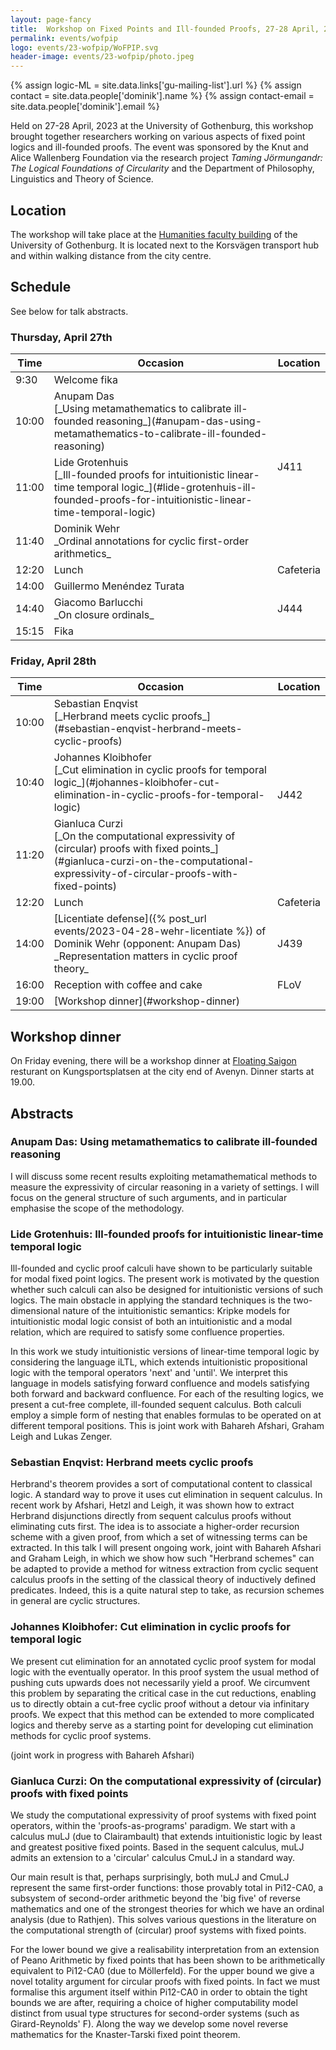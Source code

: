 ```yaml
---
layout: page-fancy
title:  Workshop on Fixed Points and Ill-founded Proofs, 27-28 April, 2023
permalink: events/wofpip
logo: events/23-wofpip/WoFPIP.svg
header-image: events/23-wofpip/photo.jpeg
---
```

{% assign logic-ML = site.data.links['gu-mailing-list'].url %}
{% assign contact = site.data.people['dominik'].name %}
{% assign contact-email = site.data.people['dominik'].email %}

<!-- Some dangerous hackery here -->
<!-- ![Logo](/assets/WoFPIP.svg){: height="66" style="float: left"} <br/> -->
Held on 27-28 April, 2023 at the University of Gothenburg, this workshop brought together researchers working on various aspects of fixed point logics and ill-founded proofs. The event was sponsored by the Knut and Alice Wallenberg Foundation via the research project _Taming Jörmungandr: The Logical Foundations of Circularity_ and the Department of Philosophy, Linguistics and Theory of Science.

## Location

The workshop will take place at the [Humanities faculty building](https://www.openstreetmap.org/?mlat=57.69438&mlon=11.98496#map=19/57.69438/11.98496) of the
University of Gothenburg. It is located next to the Korsvägen transport hub and
within walking distance from the city centre.

## Schedule

See below for talk abstracts.

### Thursday, April 27th

<table>
<colgroup>
<col width="10%" />
<col width="80%" />
<col width="10%" />
</colgroup>
<thead>
<tr class="header">
<th>Time</th>
<th>Occasion</th>
<th>Location</th>
</tr>
</thead>
<tbody>
<!--   Thursday morning   -->
<tr>
<td markdown="span">9:30</td>
<td markdown="span">Welcome fika</td>
<td rowspan="4">J411</td>
</tr>
<tr>
<td markdown="span">10:00</td>
<td markdown="span">Anupam Das <br/> [_Using metamathematics to calibrate ill-founded reasoning_](#anupam-das-using-metamathematics-to-calibrate-ill-founded-reasoning)</td>
</tr>
<tr>
<td markdown="span">11:00</td>
<td markdown="span">Lide Grotenhuis <br/> [_Ill-founded proofs for intuitionistic linear-time temporal logic_](#lide-grotenhuis-ill-founded-proofs-for-intuitionistic-linear-time-temporal-logic)</td>
</tr>
<tr>
<td markdown="span">11:40</td>
<td markdown="span">Dominik Wehr<br/>_Ordinal annotations for cyclic first-order arithmetics_</td>
</tr>

<tr>
<td markdown="span">12:20</td>
<td markdown="span">Lunch</td>
<td markdown="span">Cafeteria</td>
</tr>

<!--   Thursday afternoon   -->
<tr>
<td markdown="span">14:00</td>
<td markdown="span">Guillermo Menéndez Turata</td>
<td rowspan="3">J444</td>
</tr>
<tr>
<td markdown="span">14:40</td>
<td markdown="span">Giacomo Barlucchi<br/>_On closure ordinals_</td>
</tr>
<tr>
<td markdown="span">15:15</td>
<td markdown="span">Fika</td>
</tr>
</tbody>
</table>

### Friday, April 28th

<table>
<colgroup>
<col width="10%" />
<col width="80%" />
<col width="10%" />
</colgroup>
<thead>
<tr class="header">
<th>Time</th>
<th>Occasion</th>
<th>Location</th>
</tr>
</thead>
<tbody>
<!--   Friday morning   -->
<tr>
<td markdown="span">10:00</td>
<td markdown="span">Sebastian Enqvist<br/> [_Herbrand meets cyclic proofs_](#sebastian-enqvist-herbrand-meets-cyclic-proofs)
</td>
<td rowspan="3">J442</td>
</tr>
<tr>
<td markdown="span">10:40</td>
<td markdown="span">Johannes Kloibhofer<br/> [_Cut elimination in cyclic proofs for temporal logic_](#johannes-kloibhofer-cut-elimination-in-cyclic-proofs-for-temporal-logic)
  </td>
</tr>
<tr>
<td markdown="span">11:20</td>
<td markdown="span">Gianluca Curzi<br/>[_On the computational expressivity of (circular) proofs with fixed points_](#gianluca-curzi-on-the-computational-expressivity-of-circular-proofs-with-fixed-points)</td>
</tr>

<tr>
<td markdown="span">12:20</td>
<td markdown="span">Lunch</td>
<td markdown="span">Cafeteria</td>
</tr>

<tr>
<td markdown="span">14:00</td>
<td markdown="span">[Licentiate defense]({% post_url events/2023-04-28-wehr-licentiate %}) of Dominik Wehr (opponent: Anupam Das)<br/>_Representation matters in cyclic proof theory_</td>
<td markdown="span">J439</td>
</tr>

<tr>
<td markdown="span">16:00</td>
<td markdown="span">Reception with coffee and cake</td>
<td markdown="span">FLoV</td>
</tr>

<tr>
<td markdown="span">19:00</td>
<td markdown="span">[Workshop dinner](#workshop-dinner)</td>
<td markdown="span"></td>
</tr>

</tbody>
</table>

## Workshop dinner

On Friday evening, there will be a workshop dinner at [Floating Saigon](https://www.openstreetmap.org/#map=19/57.70339/11.96973) resturant on Kungsportsplatsen at the city end of Avenyn. Dinner starts at 19.00.

## Abstracts

### Anupam Das: Using metamathematics to calibrate ill-founded reasoning

I will discuss some recent results exploiting metamathematical methods to measure the expressivity of circular reasoning in a variety of settings. I will focus on the general structure of such arguments, and in particular emphasise the scope of the methodology. 

### Lide Grotenhuis: Ill-founded proofs for intuitionistic linear-time temporal logic

Ill-founded and cyclic proof calculi have shown to be particularly suitable for modal fixed point logics. The present work is motivated by the question whether such calculi can also be designed for intuitionistic versions of such logics. The main obstacle in applying the standard techniques is the two-dimensional nature of the intuitionistic semantics: Kripke models for intuitionistic modal logic consist of both an intuitionistic and a modal relation, which are required to satisfy some confluence properties. 

In this work we study intuitionistic versions of linear-time temporal logic by considering the language iLTL, which extends intuitionistic propositional logic with the temporal operators 'next' and 'until'. We interpret this language in models satisfying forward confluence and models satisfying both forward and backward confluence. For each of the resulting logics, we present a cut-free complete, ill-founded sequent calculus. Both calculi employ a simple form of nesting that enables formulas to be operated on at different temporal positions. This is joint work with Bahareh Afshari, Graham Leigh and Lukas Zenger. 

### Sebastian Enqvist: Herbrand meets cyclic proofs

Herbrand's theorem provides a sort of computational content to classical logic.
A standard way to prove it uses cut elimination in sequent calculus. In recent
work by Afshari, Hetzl and Leigh, it was shown how to extract Herbrand
disjunctions directly from sequent calculus proofs without eliminating cuts
first. The idea is to associate a higher-order recursion scheme with a given
proof, from which a set of witnessing terms can be extracted. In this talk I
will present ongoing work, joint with Bahareh Afshari and Graham Leigh, in which
we show how such "Herbrand schemes" can be adapted to provide a method for
witness extraction from cyclic sequent calculus proofs in the setting of the
classical theory of inductively defined predicates. Indeed, this is a quite
natural step to take, as recursion schemes in general are cyclic structures.

### Johannes Kloibhofer: Cut elimination in cyclic proofs for temporal logic

We present cut elimination for an annotated cyclic proof system for modal logic with the eventually operator.
In this proof system the usual method of pushing cuts upwards does not necessarily yield a proof.
We circumvent this problem by separating the critical case in the cut reductions, enabling us to
directly obtain a cut-free cyclic proof without a detour via infinitary proofs.
We expect that this method can be extended to more complicated logics and
thereby serve as a starting point for developing cut elimination methods for cyclic proof systems.

(joint work in progress with Bahareh Afshari)

### Gianluca Curzi: On the computational expressivity of (circular) proofs with fixed points

We study the computational expressivity of proof systems with fixed point
operators, within the 'proofs-as-programs' paradigm. We start with a calculus
muLJ (due to Clairambault) that extends intuitionistic logic by least and
greatest positive fixed points. Based in the sequent calculus, muLJ admits an
extension to a 'circular' calculus CmuLJ in a standard way.

Our main result is that, perhaps surprisingly, both muLJ and CmuLJ represent the
same first-order functions: those provably total in Pi12-CA0, a subsystem of
second-order arithmetic beyond the 'big five' of reverse mathematics and one of
the strongest theories for which we have an ordinal analysis (due to Rathjen).
This solves various questions in the literature on the computational strength of
(circular) proof systems with fixed points.

For the lower bound we give a realisability interpretation from an extension of
Peano Arithmetic by fixed points that has been shown to be arithmetically
equivalent to Pi12-CA0 (due to Möllerfeld). For the upper bound we give a novel
totality argument for circular proofs with fixed points. In fact we must
formalise this argument itself within Pi12-CA0 in order to obtain the tight
bounds we are after, requiring a choice of higher computability model distinct
from usual type structures for second-order systems (such as Girard-Reynolds'
F). Along the way we develop some novel reverse mathematics for the
Knaster-Tarski fixed point theorem.
